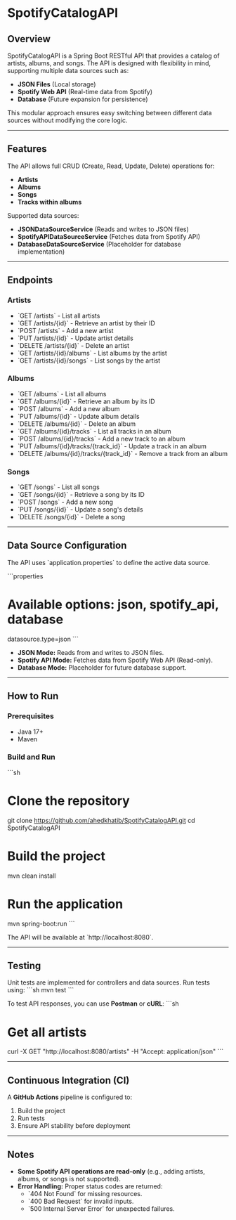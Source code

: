 # SpotifyCatalogAPI

## Overview

SpotifyCatalogAPI is a Spring Boot RESTful API that provides a catalog of artists, albums, and songs. The API is designed with flexibility in mind, supporting multiple data sources such as:
- **JSON Files** (Local storage)
- **Spotify Web API** (Real-time data from Spotify)
- **Database** (Future expansion for persistence)

This modular approach ensures easy switching between different data sources without modifying the core logic.

---

## Features

The API allows full CRUD (Create, Read, Update, Delete) operations for:
- **Artists**
- **Albums**
- **Songs**
- **Tracks within albums**

Supported data sources:
- **JSONDataSourceService** (Reads and writes to JSON files)
- **SpotifyAPIDataSourceService** (Fetches data from Spotify API)
- **DatabaseDataSourceService** (Placeholder for database implementation)

---

## Endpoints

### **Artists**
- \`GET /artists\` - List all artists
- \`GET /artists/{id}\` - Retrieve an artist by their ID
- \`POST /artists\` - Add a new artist
- \`PUT /artists/{id}\` - Update artist details
- \`DELETE /artists/{id}\` - Delete an artist
- \`GET /artists/{id}/albums\` - List albums by the artist
- \`GET /artists/{id}/songs\` - List songs by the artist

### **Albums**
- \`GET /albums\` - List all albums
- \`GET /albums/{id}\` - Retrieve an album by its ID
- \`POST /albums\` - Add a new album
- \`PUT /albums/{id}\` - Update album details
- \`DELETE /albums/{id}\` - Delete an album
- \`GET /albums/{id}/tracks\` - List all tracks in an album
- \`POST /albums/{id}/tracks\` - Add a new track to an album
- \`PUT /albums/{id}/tracks/{track_id}\` - Update a track in an album
- \`DELETE /albums/{id}/tracks/{track_id}\` - Remove a track from an album

### **Songs**
- \`GET /songs\` - List all songs
- \`GET /songs/{id}\` - Retrieve a song by its ID
- \`POST /songs\` - Add a new song
- \`PUT /songs/{id}\` - Update a song's details
- \`DELETE /songs/{id}\` - Delete a song

---

## Data Source Configuration

The API uses \`application.properties\` to define the active data source.

\`\`\`properties
# Available options: json, spotify_api, database
datasource.type=json
\`\`\`

- **JSON Mode:** Reads from and writes to JSON files.
- **Spotify API Mode:** Fetches data from Spotify Web API (Read-only).
- **Database Mode:** Placeholder for future database support.

---

## How to Run

### Prerequisites
- Java 17+
- Maven

### Build and Run
\`\`\`sh
# Clone the repository
git clone https://github.com/ahedkhatib/SpotifyCatalogAPI.git
cd SpotifyCatalogAPI

# Build the project
mvn clean install

# Run the application
mvn spring-boot:run
\`\`\`

The API will be available at \`http://localhost:8080\`.

---

## Testing

Unit tests are implemented for controllers and data sources.
Run tests using:
\`\`\`sh
mvn test
\`\`\`

To test API responses, you can use **Postman** or **cURL**:
\`\`\`sh
# Get all artists
curl -X GET \"http://localhost:8080/artists\" -H \"Accept: application/json\"
\`\`\`

---

## Continuous Integration (CI)

A **GitHub Actions** pipeline is configured to:
1. Build the project
2. Run tests
3. Ensure API stability before deployment

---

## Notes

- **Some Spotify API operations are read-only** (e.g., adding artists, albums, or songs is not supported).
- **Error Handling:** Proper status codes are returned:
    - \`404 Not Found\` for missing resources.
    - \`400 Bad Request\` for invalid inputs.
    - \`500 Internal Server Error\` for unexpected failures.